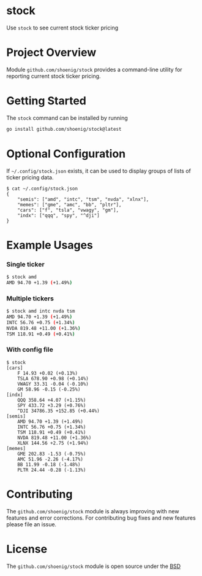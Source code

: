# stock

Use `stock` to see current stock ticker pricing

# Project Overview

Module `github.com/shoenig/stock` provides a command-line utility for reporting
current stock ticker pricing.

# Getting Started

The `stock` command can be installed by running
```bash
go install github.com/shoenig/stock@latest
```

# Optional Configuration

If `~/.config/stock.json` exists, it can be used to display groups of
lists of ticker pricing data.

```
$ cat ~/.config/stock.json
{
    "semis": ["amd", "intc", "tsm", "nvda", "xlnx"],
    "memes": ["gme", "amc", "bb", "pltr"],
    "cars": ["f", "tsla", "vwagy", "gm"],
    "indx": ["qqq", "spy", "^dji"]
}
```

# Example Usages

### Single ticker

```bash
$ stock amd
AMD 94.70 +1.39 (+1.49%)
```

### Multiple tickers

```bash
$ stock amd intc nvda tsm
AMD 94.70 +1.39 (+1.49%)
INTC 56.76 +0.75 (+1.34%)
NVDA 819.48 +11.00 (+1.36%)
TSM 118.91 +0.49 (+0.41%)
```

### With config file

```
$ stock
[cars]
	F 14.93 +0.02 (+0.13%)
	TSLA 678.90 +0.98 (+0.14%)
	VWAGY 33.31 -0.04 (-0.10%)
	GM 58.96 -0.15 (-0.25%)
[indx]
	QQQ 358.64 +4.07 (+1.15%)
	SPY 433.72 +3.29 (+0.76%)
	^DJI 34786.35 +152.85 (+0.44%)
[semis]
	AMD 94.70 +1.39 (+1.49%)
	INTC 56.76 +0.75 (+1.34%)
	TSM 118.91 +0.49 (+0.41%)
	NVDA 819.48 +11.00 (+1.36%)
	XLNX 144.56 +2.75 (+1.94%)
[memes]
	GME 202.83 -1.53 (-0.75%)
	AMC 51.96 -2.26 (-4.17%)
	BB 11.99 -0.18 (-1.48%)
	PLTR 24.44 -0.28 (-1.13%)
```

# Contributing

The `github.com/shoenig/stock` module is always improving with new features and
error corrections. For contributing bug fixes and new features please file an
issue.

# License

The `github.com/shoenig/stock` module is open source under the [BSD](LICENSE)
